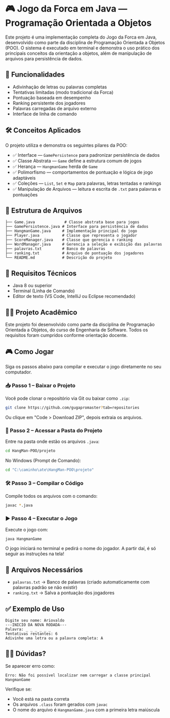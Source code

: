 # 🎮 Jogo da Forca em Java — Programação Orientada a Objetos

Este projeto é uma implementação completa do Jogo da Forca em Java, desenvolvido como parte da disciplina de Programação Orientada a Objetos (POO). O sistema é executado em terminal e demonstra o uso prático dos principais conceitos da orientação a objetos, além de manipulação de arquivos para persistência de dados.

## 🚀 Funcionalidades

- Adivinhação de letras ou palavras completas  
- Tentativas limitadas (modo tradicional da Forca)  
- Pontuação baseada em desempenho  
- Ranking persistente dos jogadores  
- Palavras carregadas de arquivo externo  
- Interface de linha de comando  

## 🛠️ Conceitos Aplicados

O projeto utiliza e demonstra os seguintes pilares da POO:

- ✅ Interface — `GamePersistence` para padronizar persistência de dados  
- ✅ Classe Abstrata — `Game` define a estrutura comum de jogos  
- ✅ Herança — `HangmanGame` herda de `Game`  
- ✅ Polimorfismo — comportamentos de pontuação e lógica de jogo adaptáveis  
- ✅ Coleções — `List`, `Set` e `Map` para palavras, letras tentadas e rankings  
- ✅ Manipulação de Arquivos — leitura e escrita de `.txt` para palavras e pontuações  

## 📁 Estrutura de Arquivos

```
├── Game.java             # Classe abstrata base para jogos
├── GamePersistence.java # Interface para persistência de dados
├── HangmanGame.java     # Implementação principal do jogo
├── Player.java          # Classe que representa o jogador
├── ScoreManager.java    # Classe que gerencia o ranking
├── WordManager.java     # Gerencia a seleção e exibição das palavras
├── palavras.txt         # Banco de palavras
├── ranking.txt          # Arquivo de pontuação dos jogadores
└── README.md            # Descrição do projeto
```

## 📌 Requisitos Técnicos

- Java 8 ou superior  
- Terminal (Linha de Comando)  
- Editor de texto (VS Code, IntelliJ ou Eclipse recomendado)  

## 👨‍🏫 Projeto Acadêmico

Este projeto foi desenvolvido como parte da disciplina de Programação Orientada a Objetos, do curso de Engenharia de Software. Todos os requisitos foram cumpridos conforme orientação docente.

## 🎮 Como Jogar

Siga os passos abaixo para compilar e executar o jogo diretamente no seu computador.

### 📥 Passo 1 – Baixar o Projeto

Você pode clonar o repositório via Git ou baixar como `.zip`:

```bash
git clone https://github.com/gugapromaster?tab=repositories
```

Ou clique em "Code > Download ZIP", depois extraia os arquivos.

### 📁 Passo 2 – Acessar a Pasta do Projeto

Entre na pasta onde estão os arquivos `.java`:

```bash
cd HangMan-POO/projeto
```

No Windows (Prompt de Comando):

```bash
cd "C:\caminho\ate\HangMan-POO\projeto"
```

### 🛠️ Passo 3 – Compilar o Código

Compile todos os arquivos com o comando:

```bash
javac *.java
```

### ▶️ Passo 4 – Executar o Jogo

Execute o jogo com:

```bash
java HangmanGame
```

O jogo iniciará no terminal e pedirá o nome do jogador. A partir daí, é só seguir as instruções na tela!

## 💾 Arquivos Necessários

- `palavras.txt` → Banco de palavras (criado automaticamente com palavras padrão se não existir)  
- `ranking.txt` → Salva a pontuação dos jogadores  

## ✅ Exemplo de Uso

```
Digite seu nome: Ariovaldo
---INICIO DA NOVA RODADA---
Palavra: _ _ _ _ _ _
Tentativas restantes: 6
Adivinhe uma letra ou a palavra completa: A
```

## 🙋‍♂️ Dúvidas?

Se aparecer erro como:

```
Erro: Não foi possível localizar nem carregar a classe principal HangmanGame
```

Verifique se:

- Você está na pasta correta  
- Os arquivos `.class` foram gerados com `javac`  
- O nome do arquivo é `HangmanGame.java` com a primeira letra maiúscula  
